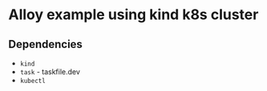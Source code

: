 # Alloy example using kind k8s cluster

## Dependencies
- `kind`
- `task` - taskfile.dev
- `kubectl`

